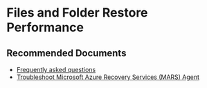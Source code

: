 <properties
         pageTitle="Files and Folder Restore Performance"
         description="Files and Folder Restore Performance"
         service="microsoft.recoveryservices"
         resource="vaults"
         authors="srinathv"
         ms.author="srinathv"
         displayOrder=""
         selfHelpType="generic"
         supportTopicIds="32613000"
         resourceTags=""
         productPesIds="15207"
         cloudEnvironments="public, fairfax, usnat, ussec"
         articleId="2267d7a8-4a24-4478-bc9f-c791ead46297"
	ownershipId="StorageMediaEdge_Backup"
/>

# Files and Folder Restore Performance

## **Recommended Documents**

- [Frequently asked questions](https://aka.ms/AB-MARS-FAQ)<br>
- [Troubleshoot Microsoft Azure Recovery Services (MARS) Agent](https://aka.ms/AB-MARS-Tshooting)
